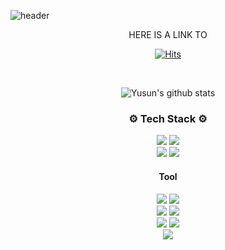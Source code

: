 <!--
**yusun31/yusun31** is a ✨ _special_ ✨ repository because its `README.md` (this file) appears on your GitHub profile.

Here are some ideas to get you started:

- 🔭 I’m currently working on ...
- 🌱 I’m currently learning ...
- 👯 I’m looking to collaborate on ...
- 🤔 I’m looking for help with ...
- 💬 Ask me about ...
- 📫 How to reach me: ...
- 😄 Pronouns: ...
- ⚡ Fun fact: ...
-->


![header](https://capsule-render.vercel.app/api?type=transparent&height=100&section=header&text=Hello!%20I'm%20Yusun.&fontSize=45&fontColor=00008B&animation=fadeIn)

<div align="center">
  
  <p>HERE IS A LINK TO</p>
  
[![Hits](https://hits.seeyoufarm.com/api/count/incr/badge.svg?url=https%3A%2F%2Fgithub.com%2FYusun&count_bg=%233178C6&title_bg=%23F4F6FF&icon=&icon_color=%23E7E7E7&title=%F0%9F%91%80&edge_flat=false)](https://hits.seeyoufarm.com)
  
  <br />
  
![Yusun's github stats](https://github-readme-stats.vercel.app/api?username=yusun31&show_icons=true&theme=tokyonight)

  
    
  ### ⚙ Tech Stack ⚙ 
  
  <div>
      <img src="https://img.shields.io/badge/C++-00599C?style=fla-square&logo=cplusplus&logoColor=white"/></a> 
   <img src="https://img.shields.io/badge/Java-007396?style=flat-square&logo=Java&logoColor=white"/></a> <br />
        <img src="https://img.shields.io/badge/Python-3776AB?style=flat-square&logo=Python&logoColor=white"/></a> 
         <img src="https://img.shields.io/badge/JavaScript-F7DF1E?style=flat-square&logo=JavaScript&logoColor=black"/></a> <br />
  </div>
  
  #### Tool
  
  <div>
    <img src="https://img.shields.io/badge/Notion-FFFFFF?style=flat-square&logo=Notion&logoColor=black"/></a>
    <img src="https://img.shields.io/badge/SpringBoot-6DB33F?style=flat-square&logo=SpringBoot&logoColor=white" /> </a> <br />
    <img src="https://img.shields.io/badge/Django-092E20?style=flat-square&logo=Django&logoColor=white" /> </a>
    <img src="https://img.shields.io/badge/React-61DAFB?style=flat-square&logo=React&logoColor=white"/></a><br />
    <img src="https://img.shields.io/badge/Kubernetes-326CE5?style=flat-square&logo=Kubernetes&logoColor=white"/> </a> 
    <img src="https://img.shields.io/badge/Docker-2496ED?style=flat-square&logo=Docker&logoColor=white"/> </a><br />
    <img src="https://img.shields.io/badge/AWS-232F3E?style=flat-square&logo=AWS&logoColor=white" />
  </div>
  
  
  
  </div>
  
  
